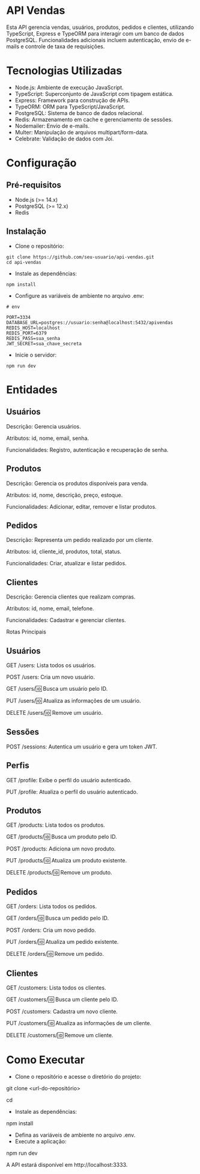 # API Vendas

Esta API gerencia vendas, usuários, produtos, pedidos e clientes, utilizando TypeScript, Express e TypeORM para interagir com um banco de dados PostgreSQL. Funcionalidades adicionais incluem autenticação, envio de e-mails e controle de taxa de requisições.


# Tecnologias Utilizadas

- Node.js: Ambiente de execução JavaScript.
- TypeScript: Superconjunto de JavaScript com tipagem estática.
- Express: Framework para construção de APIs.
- TypeORM: ORM para TypeScript/JavaScript.
- PostgreSQL: Sistema de banco de dados relacional.
- Redis: Armazenamento em cache e gerenciamento de sessões.
- Nodemailer: Envio de e-mails.
- Multer: Manipulação de arquivos multipart/form-data.
- Celebrate: Validação de dados com Joi.
  
# Configuração

## Pré-requisitos
- Node.js (>= 14.x)
- PostgreSQL (>= 12.x)
- Redis
  
## Instalação
- Clone o repositório:

```
git clone https://github.com/seu-usuario/api-vendas.git
cd api-vendas
```

- Instale as dependências:
  
```
npm install
```

- Configure as variáveis de ambiente no arquivo .env:

```
# env

PORT=3334
DATABASE_URL=postgres://usuario:senha@localhost:5432/apivendas
REDIS_HOST=localhost
REDIS_PORT=6379
REDIS_PASS=sua_senha
JWT_SECRET=sua_chave_secreta
```

- Inicie o servidor:

```
npm run dev
```

# Entidades

## Usuários

Descrição: Gerencia usuários.

Atributos: id, nome, email, senha.

Funcionalidades: Registro, autenticação e recuperação de senha.

## Produtos

Descrição: Gerencia os produtos disponíveis para venda.

Atributos: id, nome, descrição, preço, estoque.

Funcionalidades: Adicionar, editar, remover e listar produtos.

## Pedidos

Descrição: Representa um pedido realizado por um cliente.

Atributos: id, cliente_id, produtos, total, status.

Funcionalidades: Criar, atualizar e listar pedidos.

## Clientes

Descrição: Gerencia clientes que realizam compras.

Atributos: id, nome, email, telefone.

Funcionalidades: Cadastrar e gerenciar clientes.

Rotas Principais

## Usuários

GET /users: Lista todos os usuários.

POST /users: Cria um novo usuário.

GET /users/:id: Busca um usuário pelo ID.

PUT /users/:id: Atualiza as informações de um usuário.

DELETE /users/:id: Remove um usuário.

## Sessões

POST /sessions: Autentica um usuário e gera um token JWT.

## Perfis

GET /profile: Exibe o perfil do usuário autenticado.

PUT /profile: Atualiza o perfil do usuário autenticado.

## Produtos

GET /products: Lista todos os produtos.

GET /products/:id: Busca um produto pelo ID.

POST /products: Adiciona um novo produto.

PUT /products/:id: Atualiza um produto existente.

DELETE /products/:id: Remove um produto.

## Pedidos 

GET /orders: Lista todos os pedidos.

GET /orders/:id: Busca um pedido pelo ID.

POST /orders: Cria um novo pedido.

PUT /orders/:id: Atualiza um pedido existente.

DELETE /orders/:id: Remove um pedido.

## Clientes 

GET /customers: Lista todos os clientes.

GET /customers/:id: Busca um cliente pelo ID.

POST /customers: Cadastra um novo cliente.

PUT /customers/:id: Atualiza as informações de um cliente.

DELETE /customers/:id: Remove um cliente.

# Como Executar
- Clone o repositório e acesse o diretório do projeto:

git clone <url-do-repositório>

cd <pasta-do-projeto>

- Instale as dependências:

npm install

- Defina as variáveis de ambiente no arquivo .env.
- Execute a aplicação:

npm run dev

A API estará disponível em http://localhost:3333.
